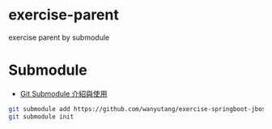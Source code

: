 # exercise-parent
exercise parent by submodule


# Submodule

- [Git Submodule 介紹與使用](https://blog.wu-boy.com/2011/09/introduction-to-git-submodule/)

```bash
git submodule add https://github.com/wanyutang/exercise-springboot-jboss-tomcat.git
git submodule init
```